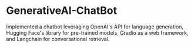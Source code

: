 # GenerativeAI-ChatBot
Implemented a chatbot leveraging OpenAI's API for language generation, Hugging Face's library for pre-trained models, Gradio as a web framework, and Langchain for conversational retrieval.
